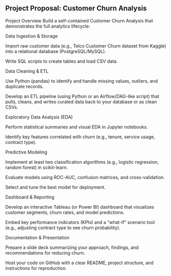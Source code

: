 ## Project Proposal: Customer Churn Analysis
Project Overview
Build a self-contained Customer Churn Analysis that demonstrates the full analytics lifecycle:

Data Ingestion & Storage

Import raw customer data (e.g., Telco Customer Churn dataset from Kaggle) into a relational database (PostgreSQL/MySQL).

Write SQL scripts to create tables and load CSV data.

Data Cleaning & ETL

Use Python (pandas) to identify and handle missing values, outliers, and duplicate records.

Develop an ETL pipeline (using Python or an Airflow/DAG-like script) that pulls, cleans, and writes curated data back to your database or as clean CSVs.

Exploratory Data Analysis (EDA)

Perform statistical summaries and visual EDA in Jupyter notebooks.

Identify key features correlated with churn (e.g., tenure, service usage, contract type).

Predictive Modeling

Implement at least two classification algorithms (e.g., logistic regression, random forest) in scikit-learn.

Evaluate models using ROC-AUC, confusion matrices, and cross-validation.

Select and tune the best model for deployment.

Dashboard & Reporting

Develop an interactive Tableau (or Power BI) dashboard that visualizes customer segments, churn rates, and model predictions.

Embed key performance indicators (KPIs) and a “what-if” scenario tool (e.g., adjusting contract type to see churn probability).

Documentation & Presentation

Prepare a slide deck summarizing your approach, findings, and recommendations for reducing churn.

Host your code on GitHub with a clear README, project structure, and instructions for reproduction.
